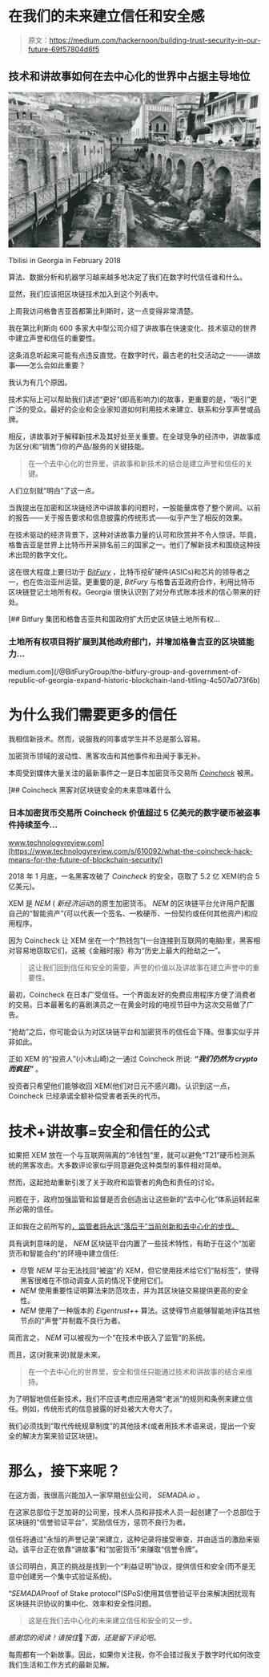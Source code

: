 # 在我们的未来建立信任和安全感

> 原文：<https://medium.com/hackernoon/building-trust-security-in-our-future-69f57804d6f5>

## 技术和讲故事如何在去中心化的世界中占据主导地位

![](img/ff25b277d900112384c636ba3a5f2f2d.png)

Tbilisi in Georgia in February 2018

算法、数据分析和机器学习越来越多地决定了我们在数字时代信任谁和什么。

显然，我们应该把区块链技术加入到这个列表中。

上周我访问格鲁吉亚首都第比利斯时，这一点变得非常清楚。

我在第比利斯向 600 多家大中型公司介绍了讲故事在快速变化、技术驱动的世界中建立声誉和信任的重要性。

这条消息听起来可能有点违反直觉。在数字时代，最古老的社交活动之一——讲故事——怎么会如此重要？

我认为有几个原因。

技术实际上可以帮助我们讲述“更好”(即高影响力)的故事，更重要的是，“吸引”更广泛的受众。最好的企业和企业家知道如何利用技术来建立、联系和分享声誉或品牌。

相反，讲故事对于解释新技术及其好处至关重要。在全球竞争的经济中，讲故事成为区分(和“销售”)你的产品/服务的关键技能。

> 在一个去中心化的世界里，讲故事和新技术的结合是建立声誉和信任的关键。

人们立刻就“明白”了这一点。

当我提出在加密和区块链经济中讲故事的问题时，一股能量席卷了整个房间。以前的报告——关于报告要求和信息披露的传统形式——似乎产生了相反的效果。

在技术驱动的经济背景下，这种对讲故事力量的认可和欣赏并不令人惊讶。毕竟，格鲁吉亚是世界上比特币开采排名前三的国家之一。他们了解新技术和围绕这种技术出现的数字文化。

这在很大程度上要归功于 [*BitFury*](http://bitfury.com) ，比特币挖矿硬件(ASICs)和芯片的领导者之一，也在佐治亚州运营。更重要的是, *BitFury* 与格鲁吉亚政府合作，利用比特币区块链登记土地所有权。Georgia 很快认识到了对分布式账本技术的信心带来的好处。

[](/@BitFuryGroup/the-bitfury-group-and-government-of-republic-of-georgia-expand-historic-blockchain-land-titling-4c507a073f6b) [## Bitfury 集团和格鲁吉亚共和国政府扩大历史区块链土地所有权…

### 土地所有权项目将扩展到其他政府部门，并增加格鲁吉亚的区块链能力…

medium.com](/@BitFuryGroup/the-bitfury-group-and-government-of-republic-of-georgia-expand-historic-blockchain-land-titling-4c507a073f6b) 

# 为什么我们需要更多的信任

我相信新技术。然而，说服我的同事或学生并不总是那么容易。

加密货币领域的波动性、黑客攻击和其他事件和丑闻于事无补。

本周受到媒体大量关注的最新事件之一是日本加密货币交易所 [*Coincheck*](https://coincheck.com) 被黑。

[](https://www.technologyreview.com/s/610092/what-the-coincheck-hack-means-for-the-future-of-blockchain-security/) [## Coincheck 黑客对区块链安全的未来意味着什么

### 日本加密货币交易所 Coincheck 价值超过 5 亿美元的数字硬币被盗事件持续至今…

www.technologyreview.com](https://www.technologyreview.com/s/610092/what-the-coincheck-hack-means-for-the-future-of-blockchain-security/) 

2018 年 1 月底，一名黑客攻破了 *Coincheck* 的安全，窃取了 5.2 亿 XEM(约合 5 亿美元)。

XEM 是 *NEM* ( *新经济运动*)的原生加密货币。 *NEM* 的区块链平台允许用户配置自己的“智能资产”(可以代表一个签名、一枚硬币、一份契约或任何其他资产)和应用程序。

因为 Coincheck 让 XEM 坐在一个“热钱包”(一台连接到互联网的电脑)里，黑客相对容易地窃取它们，这被《金融时报》称为“历史上最大的抢劫之一”。

> 这让我们回到信任和安全的需要，声誉的价值以及讲故事在建立声誉中的重要性。

最初，Coincheck 在日本广受信任。一个界面友好的免费应用程序方便了消费者的交易。日本最著名的喜剧演员之一在黄金时段的电视节目中为这次交易做了广告。

“抢劫”之后，你可能会认为对区块链平台和加密货币的信任会下降。但事实似乎并非如此。

正如 XEM 的“投资人”(小木山崎)之一通过 Coincheck 所说: ***“我们仍然为 crypto 而疯狂”*** 。

投资者只希望他们能够收回 XEM(他们对日元不感兴趣)。认识到这一点，Coincheck 已经承诺全额补偿受害者丢失的代币。

# 技术+讲故事=安全和信任的公式

如果把 XEM 放在一个与互联网隔离的“冷钱包”里，就可以避免“T21”硬币检测系统的黑客攻击。大多数评论家似乎同意避免这种类型的事件相对简单。

然而，这起抢劫重新引发了关于政府和监管者的角色和责任的讨论。

问题在于，政府加强监管和监督是否会创造出让这些新的“去中心化”体系运转起来所必需的信任。

正如我在之前所写的[，监管者将永远“落后于”当前创新和去中心化的步伐。](/emergent-future/artificial-intelligence-fintech-big-data-or-what-happens-when-technology-is-faster-than-the-6c2c1528738c)

具有讽刺意味的是， *NEM* 区块链平台内置了一些技术特性，有助于在这个“加密货币和智能合约”的环境中建立信任:

*   尽管 *NEM* 平台无法找回“被盗”的 XEM，但它使用技术给它们“贴标签”，使得黑客很难在不惊动调查人员的情况下使用它们。
*   *NEM* 使用重要性证明算法来防范攻击，并为其区块链交易提供更高的安全性。
*   *NEM* 使用了一种版本的 *Eigentrust++* 算法。这使得节点能够智能地评估其他节点的“声誉”并制裁不良行为者。

简而言之， *NEM* 可以被视为一个“在技术中嵌入了监管”的系统。

而且，这(对我来说)就是未来。

> 在一个去中心化的世界里，安全和信任只能通过技术和讲故事的结合来维持。

为了明智地信任新技术，我们不应该考虑应用通常“老派”的规则和条例来建立信任。例如，传统形式的信息披露的好处被大大夸大了。

我们必须找到“取代传统规章制度”的其他技术(或者用技术术语来说，提出一个安全的解决方案来验证区块链)。

# **那么，接下来呢？**

在这方面，我很高兴能加入一家早期创业公司， *SEMADA.io* 。

在这家总部位于芝加哥的公司里，技术人员和非技术人员一起创建了一个总部位于区块链的“信誉验证平台”，奖励信任方，惩罚不良行为者。

信任将通过“永恒的声誉记录”来建立，这种记录将接受审查，并由适当的激励来驱动。该平台正在依靠“讲故事”和“加密货币”来赚取“信誉令牌”。

该公司明白，真正的挑战是找到一个“利益证明”协议，提供信任和安全(而不是无意中创建另一个集中式验证系统)。

“*SEMADA*Proof of Stake protocol”(SPoS)使用其信誉验证平台来解决困扰现有区块链共识协议的集中化、效率和安全性问题。

> 这是在我们去中心化的未来建立信任和安全的又一步。

*感谢您的阅读！请按住*👏*下面，还是留下评论吧。*

每周都有一个新故事。因此，如果你关注我，你不会错过我关于数字时代如何改变我们生活和工作方式的最新见解。